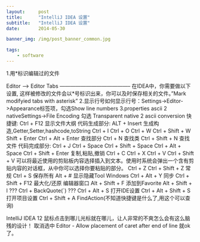```yaml
---
layout:     post
title:      "IntelliJ IDEA 设置"
subtitle:   "IntelliJ IDEA 设置"
date:       2014-05-30

banner_img: /img/post_banner_common.jpg

tags:
    - software
---
```


1.用*标识编辑过的文件

Editor –> Editor Tabs
—————————————–
在IDEA中，你需要做以下设置, 这样被修改的文件会以*号标识出来，你可以及时保存相关的文件。”Mark modifyied tabs with asterisk”
2.显示行号如何显示行号：Settings->Editor->Appearance标签项，勾选Show line numbers
3.properties ascii 2 nativeSettings->File Encoding  勾选 Transparent native 2 ascii conversion
快捷键:
Ctrl + F12 显示文件大纲
代码生成部分:
ALT + Insert  生成构造,Getter,Setter,hashcode,toString
Ctrl + I
Ctrl + O
Ctrl + W
Ctrl + Shift + W
Shift + Enter
Ctrl + Alt + Enter
查找部分
Ctrl + N 查找类
Ctrl + Shift + N 查找文件
代码完成部分:
Ctrl + J
Ctrl + Space
Ctrl + Shift + Space
Ctrl + Alt + Space
Ctrl + Shift + Enter
复制,粘贴,撤销
Ctrl + C
Ctrl + X
Ctrl + V
Ctrl + Shift + V 可以将最近使用的剪贴板内容选择插入到文本。使用时系统会弹出一个含有剪贴内容的对话框，从中你可以选择你要粘贴的部分。
Ctrl + Z
Ctrl + Shift + Z
常规
Ctrl + S 保存所有
Alt + # 显示隐藏Tool Windows
Ctrl + Alt + Y 同步
Ctrl + Shift + F12     最大化/还原  编辑器窗口
Alt + Shift + F     添加到Favorite
Alt + Shift + I      ???
Ctrl + BackQuote(`)     ???
Ctrl + Alt + S     打开IDE设置
Ctrl + Alt + Shift + S     打开项目设置
Ctrl + Shift + A     FindAction(不知道快捷键是什么了,用这个可以查询)



IntelliJ IDEA 12 鼠标点击到哪儿光标就在哪儿，让人非常的不爽怎么会有这么脑残的设计！
取消选中
Editor - Allow placement of caret after end of line
就ok了。
